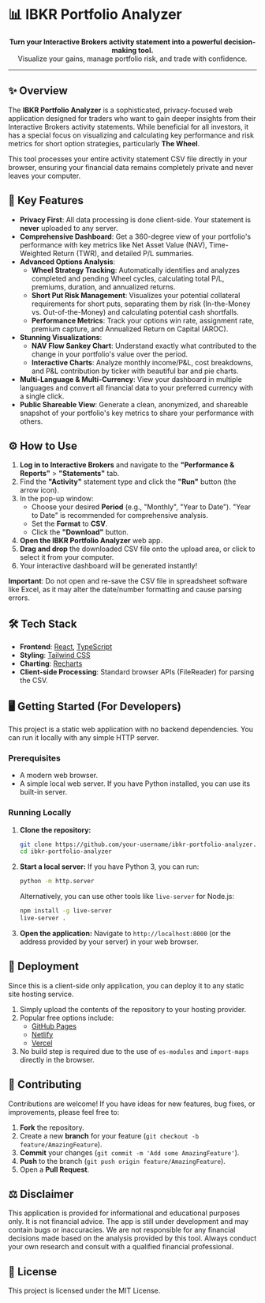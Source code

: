 # 📊 IBKR Portfolio Analyzer

<p align="center">
  <strong>Turn your Interactive Brokers activity statement into a powerful decision-making tool.</strong>
  <br />
  Visualize your gains, manage portfolio risk, and trade with confidence.
</p>

---

## ✨ Overview

The **IBKR Portfolio Analyzer** is a sophisticated, privacy-focused web application designed for traders who want to gain deeper insights from their Interactive Brokers activity statements. While beneficial for all investors, it has a special focus on visualizing and calculating key performance and risk metrics for short option strategies, particularly **The Wheel**.

This tool processes your entire activity statement CSV file directly in your browser, ensuring your financial data remains completely private and never leaves your computer.

## 🚀 Key Features

-   **Privacy First**: All data processing is done client-side. Your statement is **never** uploaded to any server.
-   **Comprehensive Dashboard**: Get a 360-degree view of your portfolio's performance with key metrics like Net Asset Value (NAV), Time-Weighted Return (TWR), and detailed P/L summaries.
-   **Advanced Options Analysis**:
    -   **Wheel Strategy Tracking**: Automatically identifies and analyzes completed and pending Wheel cycles, calculating total P/L, premiums, duration, and annualized returns.
    -   **Short Put Risk Management**: Visualizes your potential collateral requirements for short puts, separating them by risk (In-the-Money vs. Out-of-the-Money) and calculating potential cash shortfalls.
    -   **Performance Metrics**: Track your options win rate, assignment rate, premium capture, and Annualized Return on Capital (AROC).
-   **Stunning Visualizations**:
    -   **NAV Flow Sankey Chart**: Understand exactly what contributed to the change in your portfolio's value over the period.
    -   **Interactive Charts**: Analyze monthly income/P&L, cost breakdowns, and P&L contribution by ticker with beautiful bar and pie charts.
-   **Multi-Language & Multi-Currency**: View your dashboard in multiple languages and convert all financial data to your preferred currency with a single click.
-   **Public Shareable View**: Generate a clean, anonymized, and shareable snapshot of your portfolio's key metrics to share your performance with others.

## ⚙️ How to Use

1.  **Log in to Interactive Brokers** and navigate to the **"Performance & Reports"** > **"Statements"** tab.
2.  Find the **"Activity"** statement type and click the **"Run"** button (the arrow icon).
3.  In the pop-up window:
    -   Choose your desired **Period** (e.g., "Monthly", "Year to Date"). "Year to Date" is recommended for comprehensive analysis.
    -   Set the **Format** to **CSV**.
    -   Click the **"Download"** button.
4.  **Open the IBKR Portfolio Analyzer** web app.
5.  **Drag and drop** the downloaded CSV file onto the upload area, or click to select it from your computer.
6.  Your interactive dashboard will be generated instantly!

**Important**: Do not open and re-save the CSV file in spreadsheet software like Excel, as it may alter the date/number formatting and cause parsing errors.

## 🛠️ Tech Stack

-   **Frontend**: [React](https://reactjs.org/), [TypeScript](https://www.typescriptlang.org/)
-   **Styling**: [Tailwind CSS](https://tailwindcss.com/)
-   **Charting**: [Recharts](https://recharts.org/)
-   **Client-side Processing**: Standard browser APIs (FileReader) for parsing the CSV.

## 🖥️ Getting Started (For Developers)

This project is a static web application with no backend dependencies. You can run it locally with any simple HTTP server.

### Prerequisites

-   A modern web browser.
-   A simple local web server. If you have Python installed, you can use its built-in server.

### Running Locally

1.  **Clone the repository:**
    ```bash
    git clone https://github.com/your-username/ibkr-portfolio-analyzer.git
    cd ibkr-portfolio-analyzer
    ```

2.  **Start a local server:**
    If you have Python 3, you can run:
    ```bash
    python -m http.server
    ```
    Alternatively, you can use other tools like `live-server` for Node.js:
    ```bash
    npm install -g live-server
    live-server .
    ```

3.  **Open the application:**
    Navigate to `http://localhost:8000` (or the address provided by your server) in your web browser.

## 🚀 Deployment

Since this is a client-side only application, you can deploy it to any static site hosting service.

1.  Simply upload the contents of the repository to your hosting provider.
2.  Popular free options include:
    -   [GitHub Pages](https://pages.github.com/)
    -   [Netlify](https://www.netlify.com/)
    -   [Vercel](https://vercel.com/)
3.  No build step is required due to the use of `es-modules` and `import-maps` directly in the browser.

## 🤝 Contributing

Contributions are welcome! If you have ideas for new features, bug fixes, or improvements, please feel free to:

1.  **Fork** the repository.
2.  Create a new **branch** for your feature (`git checkout -b feature/AmazingFeature`).
3.  **Commit** your changes (`git commit -m 'Add some AmazingFeature'`).
4.  **Push** to the branch (`git push origin feature/AmazingFeature`).
5.  Open a **Pull Request**.

## ⚖️ Disclaimer

This application is provided for informational and educational purposes only. It is not financial advice. The app is still under development and may contain bugs or inaccuracies. We are not responsible for any financial decisions made based on the analysis provided by this tool. Always conduct your own research and consult with a qualified financial professional.

## 📄 License

This project is licensed under the MIT License.
